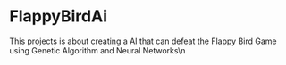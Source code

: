 # FlappyBirdAi
This projects is about creating a AI that can defeat the Flappy Bird Game using Genetic Algorithm and Neural Networks\n
